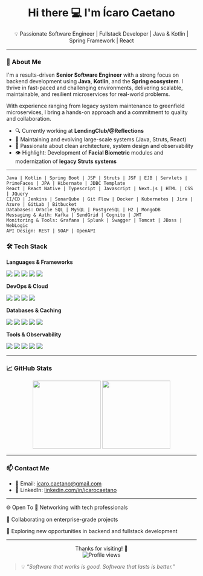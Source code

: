 <h1 align="center">Hi there 💻 I'm Ícaro Caetano</h1>

<p align="center">
  💡 Passionate Software Engineer | Fullstack Developer | Java & Kotlin | Spring Framework | React
</p>

---

### 🚀 About Me


I'm a results-driven **Senior Software Engineer** with a strong focus on backend development using **Java**, **Kotlin**, and the **Spring ecosystem**. I thrive in fast-paced and challenging environments, delivering scalable, maintainable, and resilient microservices for real-world problems.

With experience ranging from legacy system maintenance to greenfield microservices, I bring a hands-on approach and a commitment to quality and collaboration.

- 🔍 Currently working at **LendingClub/@Reflections**
- 🔧 Maintaining and evolving large-scale systems (Java, Struts, React)
- 🧠 Passionate about clean architecture, system design and observability
- 👁️ Highlight: Development of **Facial Biometric** modules and modernization of **legacy Struts systems**

---

```text
Java | Kotlin | Spring Boot | JSP | Struts | JSF | EJB | Servlets | PrimeFaces | JPA | Hibernate | JDBC Template
React | React Native | Typescript | Javascript | Next.js | HTML | CSS | JQuery
CI/CD | Jenkins | SonarQube | Git Flow | Docker | Kubernetes | Jira | Azure | GitLab | Bitbucket
Databases: Oracle SQL | MySQL | PostgreSQL | H2 | MongoDB
Messaging & Auth: Kafka | SendGrid | Cognito | JWT
Monitoring & Tools: Grafana | Splunk | Swagger | Tomcat | JBoss | WebLogic
API Design: REST | SOAP | OpenAPI
```

### 🛠 Tech Stack

**Languages & Frameworks**
<p>
  <img src="https://img.shields.io/badge/Java-007396?style=for-the-badge&logo=java&logoColor=white"/>
  <img src="https://img.shields.io/badge/Kotlin-7F52FF?style=for-the-badge&logo=kotlin&logoColor=white"/>
  <img src="https://img.shields.io/badge/Spring_Boot-6DB33F?style=for-the-badge&logo=spring-boot&logoColor=white"/>
  <img src="https://img.shields.io/badge/React-61DAFB?style=for-the-badge&logo=react&logoColor=black"/>
  <img src="https://img.shields.io/badge/Next.js-000000?style=for-the-badge&logo=next.js&logoColor=white"/>
</p>

**DevOps & Cloud**
<p>
  <img src="https://img.shields.io/badge/Docker-2496ED?style=for-the-badge&logo=docker&logoColor=white"/>
  <img src="https://img.shields.io/badge/Kubernetes-326CE5?style=for-the-badge&logo=kubernetes&logoColor=white"/>
  <img src="https://img.shields.io/badge/AWS-232F3E?style=for-the-badge&logo=amazonaws&logoColor=white"/>
  <img src="https://img.shields.io/badge/Jenkins-D24939?style=for-the-badge&logo=jenkins&logoColor=white"/>
</p>

**Databases & Caching**
<p>
  <img src="https://img.shields.io/badge/Redis-DC382D?style=for-the-badge&logo=redis&logoColor=white"/>
  <img src="https://img.shields.io/badge/MySQL-4479A1?style=for-the-badge&logo=mysql&logoColor=white"/>
  <img src="https://img.shields.io/badge/PostgreSQL-4169E1?style=for-the-badge&logo=postgresql&logoColor=white"/>
  <img src="https://img.shields.io/badge/Oracle-F80000?style=for-the-badge&logo=oracle&logoColor=white"/>
  <img src="https://img.shields.io/badge/MongoDB-47A248?style=for-the-badge&logo=mongodb&logoColor=white"/>
</p>

**Tools & Observability**
<p>
  <img src="https://img.shields.io/badge/Resilience4j-4B8BBE?style=for-the-badge&logo=java&logoColor=white"/>
  <img src="https://img.shields.io/badge/Grafana-F46800?style=for-the-badge&logo=grafana&logoColor=white"/>
  <img src="https://img.shields.io/badge/Splunk-000000?style=for-the-badge&logo=splunk&logoColor=white"/>
  <img src="https://img.shields.io/badge/Maven-C71A36?style=for-the-badge&logo=apachemaven&logoColor=white"/>
  <img src="https://img.shields.io/badge/Gradle-02303A?style=for-the-badge&logo=gradle&logoColor=white"/>
</p>


---

### 📈 GitHub Stats

<p align="center">
  <img src="https://github-readme-stats.vercel.app/api?username=icarocaetano&show_icons=true&theme=tokyonight&hide_title=true" height="180" />
  <img src="https://github-readme-stats.vercel.app/api/top-langs/?username=icarocaetano&layout=compact&theme=tokyonight" height="180"/>
</p>

---



### 📫 Contact Me

- 📧 Email: [icaro.caetano@gmail.com](mailto:icaro.caetano@gmail.com)
- 💼 LinkedIn: [linkedin.com/in/icarocaetano](https://linkedin.com/in/icarocaetano)

---

🌐 Open To
👥 Networking with tech professionals

🚀 Collaborating on enterprise-grade projects

💼 Exploring new opportunities in backend and fullstack development

---

<p align="center">
  Thanks for visiting! 🚀  
  <br />
  <img src="https://komarev.com/ghpvc/?username=icarocaetano&style=flat-square&color=blue" alt="Profile views"/>
</p>

> 💡 *“Software that works is good. Software that lasts is better.”*

